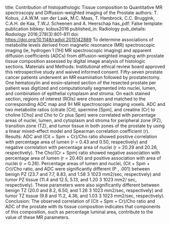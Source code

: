 title: Contribution of histopathologic Tissue composition to Quantitative MR spectroscopy and Diffusion-weighted imaging of the Prostate
authors: T. Kobus, J.A.W.M. van der Laak, M.C. Maas, T. Hambrock, C.C. Bruggink, C.A.H. de Kaa, T.W.J. Scheenen and A. Heerschap
has_pdf: False
template: publication
bibkey: kobus2016
published_in: Radiology
pub_details: <i>Radiology</i> 2016;278(3):801-811
doi: https://doi.org/10.1148/radiol.2015142889
To determine associations of metabolite levels derived from magnetic resonance (MR) spectroscopic imaging (ie, hydrogen 1 [1H] MR spectroscopic imaging) and apparent diffusion coefficients (ADCs) from diffusion-weighted imaging with prostate tissue composition assessed by digital image analysis of histologic sections. Materials and Methods: Institutional ethical review board approved this retrospective study and waived informed consent. Fifty-seven prostate cancer patients underwent an MR examination followed by prostatectomy. One hematoxylin and eosin–stained section of the resected prostate per patient was digitized and computationally segmented into nuclei, lumen, and combination of epithelial cytoplasm and stroma. On each stained section, regions of interest (ROIs) were chosen and matched to the corresponding ADC map and 1H MR spectroscopic imaging voxels. ADC and two metabolite ratios (citrate [Cit], spermine [Spm], and creatine [Cr] to choline [Cho] and Cho to Cr plus Spm) were correlated with percentage areas of nuclei, lumen, and cytoplasm and stroma for peripheral zone (PZ), transition zone (TZ), and tumor tissue in both zones of the prostate by using a linear mixed-effect model and Spearman correlation coefficient (r). Results: ADC and (Cit + Spm + Cr)/Cho ratio showed positive correlation with percentage area of lumen (r = 0.43 and 0.50, respectively) and negative correlation with percentage area of nuclei (r = 20.29 and 20.26, respectively). The Cho/(Cr + Spm) ratio showed negative association with percentage area of lumen (r = 20.40) and positive association with area of nuclei (r = 0.26). Percentage areas of lumen and nuclei, (Cit + Spm + Cr)/Cho ratio, and ADC were significantly different (P , .001) between benign PZ (23.7 and 7.7, 8.83, and 1.58 3 1023 mm2/sec, respectively) and tumor PZ tissue (11.4 and 12.5, 5.13, and 1.20 3 1023 mm2/ sec, respectively). These parameters were also significantly different between benign TZ (20.0 and 8.2, 6.50, and 1.26 3 1023 mm2/sec, respectively) and tumor TZ tissue (9.8 and 11.2, 4.36, and 1.03 3 1023 mm2/sec, respectively). Conclusion: The observed correlation of (Cit + Spm + Cr)/Cho ratio and ADC of the prostate with its tissue composition indicates that components of this composition, such as percentage luminal area, contribute to the value of these MR parameters.

